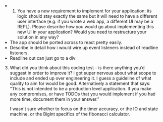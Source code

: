 - 1. You have a new requirement to implement for your application: its logic should stay
     exactly the same but it will need to have a different user interface (e.g. if you wrote a
     web app, a different UI may be a REPL).
     Please describe how you would go about implementing this new UI in your application?
     Would you need to restructure your solution in any way?
- The app should be ported across to react pretty easily.
- Describe in detail how i would wire up event listeners instead of readline listeners.
- Readline out can just go to a div

3. What did you think about this coding test - is there anything you’d suggest in order to
   improve it?
   I got super nervous about what scope to include and ended up over engineering it. I guess a guideline of what quality to aim for would be good.
   Alternatively a statement that says: "This is not intended to be a production level application. If you make any compromises, or have TODOs that you would implement if you had more time, document them in your answer."

   I wasn't sure whether to focus on the timer accuracy, or the IO and state machine, or the BigInt specifics of the fibonacci calculator.
